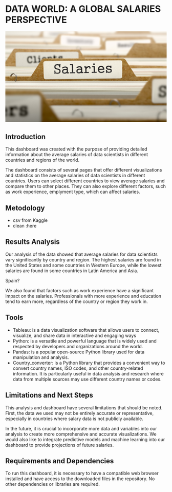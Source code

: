 # DATA WORLD: A GLOBAL SALARIES PERSPECTIVE

![imagen](https://github.com/luceromendozab/Dashboard__Project/blob/main/images/salary%20image.png)
 
## Introduction 
This dashboard was created with the purpose of providing detailed information about the average salaries of data scientists in different countries and regions of the world. 

The dashboard consists of several pages that offer different visualizations and statistics on the average salaries of data scientists in different countries. Users can select different countries  to view average salaries and compare them to other places. They can also explore different factors, such as work experience, emplyment type,   which can affect salaries.

## Metodology 

- csv from Kaggle 
- clean :here 

## Results Analysis
Our analysis of the data showed that average salaries for data scientists vary significantly by country and region. The highest salaries are found in the United States and some countries in Western Europe, while the lowest salaries are found in some countries in Latin America and Asia.

Spain? 

We also found that factors such as work experience have a significant impact on the  salaries. Professionals with more experience and education tend to earn more, regardless of the country or region they work in.

## Tools

- Tableau: is a data visualization software that allows users to connect, visualize, and share data in interactive and engaging ways
- Python: is a versatile and powerful language that is widely used and respected by developers and organizations around the world.
- Pandas: is a popular open-source Python library used for data manipulation and analysis. 
- Country_converter: is a Python library that provides a convenient way to convert country names, ISO codes, and other country-related information. It is particularly useful in data analysis and research where data from multiple sources may use different country names or codes.

## Limitations and Next Steps
This analysis and dashboard have several limitations that should be noted. First, the data we used may not be entirely accurate or representative, especially in countries where salary data is not publicly available. 

In the future, it is crucial to incorporate more data and variables into our analysis to create more comprehensive and accurate visualizations. We would also like to integrate predictive models and machine learning into our dashboard to provide projections of future salaries.

## Requirements and Dependencies

To run this dashboard, it is necessary to have a compatible web browser installed and have access to the downloaded files in the repository. No other dependencies or libraries are required.